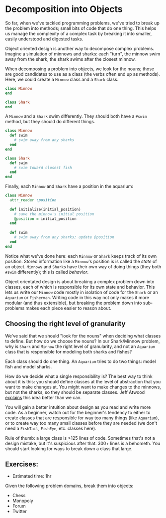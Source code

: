# Decomposition into Objects
So far, when we've tackled programming problems, we've tried to break
up the problem into methods; small bits of code that do one
thing. This helps us manage the complexity of a complex task by
breaking it into smaller, easily understood and digested tasks.

Object oriented design is another way to decompose complex
problems. Imagine a simulation of minnows and sharks: each "turn", the
minnow swim away from the shark, the shark swims after the closest
minnow.

When decomposing a problem into objects, we look for the nouns; those
are good candidates to use as a class (the verbs often end up as
methods). Here, we could create a `Minnow` class and a `Shark` class.

```ruby
class Minnow
end

class Shark
end
```

A `Minnow` and a `Shark` swim differently. They should both have a
`#swim` method, but they should do different things.

```ruby
class Minnow
  def swim
    # swim away from any sharks
  end
end

class Shark
  def swim
    # swim toward closest fish
  end
end
```

Finally, each `Minnow` and `Shark` have a position in the aquarium:

```ruby
class Minnow
  attr_reader :position
  
  def initialize(initial_position)
    # save the minnow's initial position
    @position = initial_position
  end
  
  def swim
    # swim away from any sharks; update @position
  end
end
```

Notice what we've done here: each `Minnow` or `Shark` keeps track of
its own position. Stored information like a `Minnow`'s position is is
called the *state* of an object. `Minnow`s and `Shark`s have their own
way of doing things (they both `#swim` differently); this is called
*behavior*.

Object orientated design is about breaking a complex problem down into
classes, each of which is responsible for its own state and
behavior. This lets us write our `Minnow` code mostly in isolation of
code for the `Shark` or an `Aquarium` or `Fisherman`. Writing code in
this way not only makes it more modular (and thus extensible), but
breaking the problem down into sub-problems makes each piece easier to
reason about.

## Choosing the right level of granularity
We've said that we should "look for the nouns" when deciding what
classes to define. But how do we choose the nouns? In our Shark/Minnow
problem, why is `Shark` and `Minnow` the right level of granularity,
and not an `Aquarium` class that is responsible for modeling both
sharks and fishes?

Each class should do one thing. An `Aquarium` tries to do two things:
model fish and model sharks.

How do we decide what a single responsibility is? The best way to
think about it is this: you should define classes at the level of
abstraction that you want to make changes at. You might want to make
changes to the minnows, but not the sharks, so they should be separate
classes. Jeff Atwood [explains][1] this idea better than we can.

You will gain a better intuition about design as you read and write
more code. As a beginner, watch out for the beginner's tendency to
either to create classes that are responsible for way too many things
(like `Aquarium`), or to create way too many small classes before they
are needed (we don't need a `FishTail`, `FishEye`, etc. classes here).

Rule of thumb: a large class is >125 lines of code. Sometimes that's
not a design mistake, but it's suspicious after that. 300+ lines is a
behometh. You should start looking for ways to break down a class that
large.

[1]: http://www.codinghorror.com/blog/2007/03/curlys-law-do-one-thing.html

## Exercises:
* Estimated time: 1hr

Given the following problem domains, break them into objects:

* Chess
* Monopoly
* Forum
* Twitter
